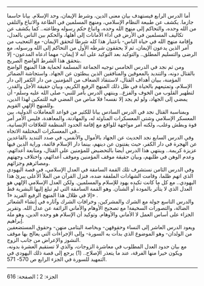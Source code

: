 ------------------------------------------------------------------------

أما الدرس الرابع فيستهدف بيان معنى الدين، وشرط الإيمان، وحد الإسلام.
بيانا حاسما جازما. يكشف عن طبيعة النظام الإسلامي، ومنهج المسلمين في
الطاعة والاتباع والتلقي من الله وحده، والتحاكم إلى منهج الله وحده،
واتباع حكم رسوله وطاعته.. كما يكشف عن تكاليف المسلمين في الأرض في أداء
الأمانات إلى أهلها، والحكم بين الناس بالعدل، وإقامة منهج الله في حياة
الناس- باعتبار هذا كله شرطا لتحقق الإيمان- مع التعجيب من أمر الذين يدعون
الإيمان، ثم لا يحققون شرطه الأول من التحاكم إلى الله ورسوله، مع الرضى
والتسليم المطلق.. والتوكيد بعد التوكيد على أنه لا إيمان- مهما ادعاه
المدعون- إلا بتحقق هذا الشرط الواضح الصريح.  
ومن ثم نجد في الدرس الخامس توجيه الجماعة المسلمة لحماية هذا المنهج
الواضح بالقتال دونه، والتنديد بالمعوقين والمنافقين الذين يبطئون عن
الجهاد. واستجاشة الضمائر المؤمنة، ببيان أهداف القتال، لاستنقاذ الضعاف من
المؤمنين من دار الكفر إلى دار الإسلام، وتمتيعهم بالحياة في ظل ذلك المنهج
الرفيع الكريم، وبيان حقيقة الأجل والقدر، لتطهير القلوب من الخوف والفزع..
وينتهي الدرس بأمر للنبي- صلى الله عليه وسلم- أن يمضي إلى الجهاد، ولو لم
يجد إلا نفسه! فلا مناص من المضي فيه للتمكين لهذا الدين، وللمنهج الإلهي
القويم.  
وبمناسبة القتال نجد في الدرس السادس بيانا للكثير من قواعد المعاملات
الدولية، بين المعسكر الإسلامي وشتى المعسكرات المناوئة له، والمهادنة،
والمعاهدة، فليس الأمر أمر قوة وبطش وغلب، ولكنه أمر مواجهة للواقع مع
إقامة الحدود المنظمة للعلاقات الإنسانية، في المعسكرات المختلفة
الاتجاه..  
وفي الدرس السابع نجد الحديث عن الجهاد بالأموال والأنفس، في صدد التنديد
بالقاعدين عن الهجرة في دار الكفر، حيث يفتنون عن دينهم، بينما دار الإسلام
قائمة، وراية الدين فيها عزيزة كريمة.. وينتهي هذا الدرس أيضا بالتحضيض
للمؤمنين على القتال، ومتابعة أعدائهم، وعدم الوهن في طلبهم، وبيان حقيقة
موقف المؤمنين وموقف أعدائهم، واختلاف وجهتهم ومصائرهم وجزائهم.  
وفي الدرس الثامن نستشرف تلك القمة السامقة في العدل الإسلامي، في قصة
اليهودي الذي اتهم ظلما، وقامت الشهادات الملفقة ضده، فنزل القرآن من الملأ
الأعلى يبرئ هذا اليهودي.. مع كل ما كانت تكيده يهود للإسلام والمسلمين.
ولكن العدل الإسلامي الإلهي هو العدل الذي لا يتأثر بالمودة أو الشنآن. وهو
القمة السامقة التي لم تبلغ إليها البشرية قط إلا في ظلال هذا المنهج
الرفيع الفريد «1» .  
والدرس التاسع جولة مع الشرك والمشركين، وخرافات الشرك وآثاره في إنشاء
الشعائر الضالة، والتصورات السخيفة! مع تصحيح الأوهام والأماني الزائفة عن
عدل الله. وتقرير الجزاء على أساس العمل لا الأماني والأوهام. وتوكيد أن
الإسلام هو وحده الدين، وهو ملة إبراهيم.  
ويعود الدرس العاشر إلى النساء وحقوقهن- وبخاصة اليتامى منهن- وحقوق
المستضعفين من الولدان- وهو الموضوع الذي بدأت به السورة- وإلى الإجراءات
التي يعالج بها موقف النشوز والإعراض من جانب الزوج.  
مع بيان حدود العدل المطلوب في معاشرة الزوجات، والذي لا تستقيم العشرة
بدونه، ويكون خيرا منها الفرقة، عند ما يتعذر الإصلاح.. (1) يرجع إلى قصة
ذلك اليهودي في التمهيد للسورة في الجزء الرابع ص 570- 571.

------------------------------------------------------------------------

الجزء: 2 ¦ الصفحة: 616
